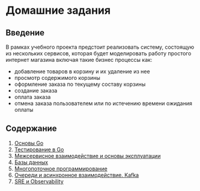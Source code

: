 # Домашние задания

## Введение

  В рамках учебного проекта предстоит реализовать систему, состоящую из нескольких сервисов, которая
будет моделировать работу простого интернет магазина включая такие бизнес процессы как:

- добавление товаров в корзину и их удаление из нее
- просмотр содержимого корзины
- оформление заказа по текущему составу корзины
- создание заказа
- оплата заказа
- отмена заказа пользователем или по истечению времени ожидания оплаты

## Содержание

1. [Основы Go](./homework-1)
2. [Тестирование в Go](./homework-2)
3. [Межсервисное взаимодействие и основы эксплуатации](./homework-3)
4. [Базы данных](./homework-4)
5. [Многопоточное программирование](./homework-5)
6. [Очереди и асинхронное взаимодействие. Kafka](./homework-6)
7. [SRE и Observability](./homework-7)
